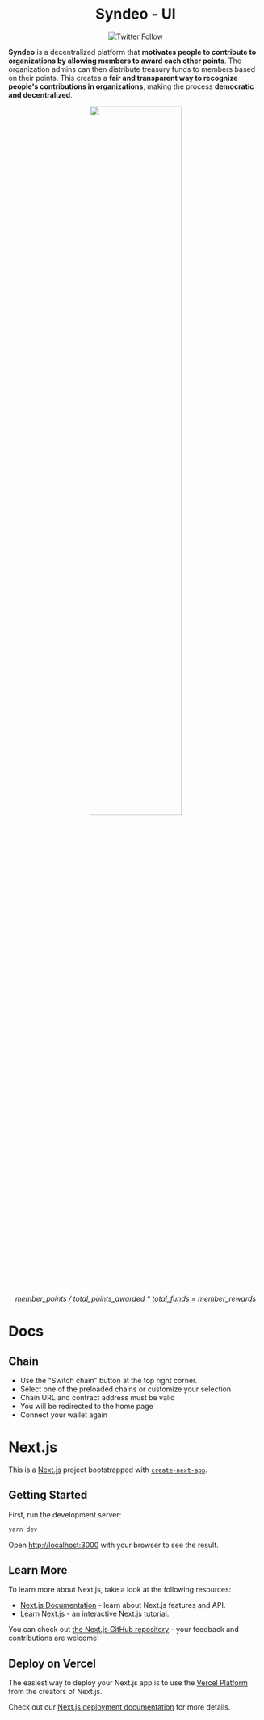 <div align="center">
<h1 align="center">Syndeo - UI</h1>

[![Twitter Follow](https://img.shields.io/twitter/follow/NeoPowerDigital?style=social)](https:/twitter.com/NeoPowerDigital)

</div>

**Syndeo** is a decentralized platform that **motivates people to contribute to organizations by allowing members to award each other points**. The organization admins can then distribute treasury funds to members based on their points. This creates a **fair and transparent way to recognize people's contributions in organizations**, making the process **democratic and decentralized**.

<div align="center">
<img src="https://user-images.githubusercontent.com/107150702/219654972-905bc61b-0daa-4001-85ab-9e3398a873b2.png" width="60%" height="60%">
<p><i>member_points / total_points_awarded * total_funds = member_rewards</i></p>
</div>

# Docs

## Chain

- Use the "Switch chain" button at the top right corner.
- Select one of the preloaded chains or customize your selection
- Chain URL and contract address must be valid
- You will be redirected to the home page
- Connect your wallet again

# Next.js

This is a [Next.js](https://nextjs.org/) project bootstrapped with [`create-next-app`](https://github.com/vercel/next.js/tree/canary/packages/create-next-app).

## Getting Started

First, run the development server:

```bash
yarn dev
```

Open [http://localhost:3000](http://localhost:3000) with your browser to see the result.

## Learn More

To learn more about Next.js, take a look at the following resources:

- [Next.js Documentation](https://nextjs.org/docs) - learn about Next.js features and API.
- [Learn Next.js](https://nextjs.org/learn) - an interactive Next.js tutorial.

You can check out [the Next.js GitHub repository](https://github.com/vercel/next.js/) - your feedback and contributions are welcome!

## Deploy on Vercel

The easiest way to deploy your Next.js app is to use the [Vercel Platform](https://vercel.com/new?utm_medium=default-template&filter=next.js&utm_source=create-next-app&utm_campaign=create-next-app-readme) from the creators of Next.js.

Check out our [Next.js deployment documentation](https://nextjs.org/docs/deployment) for more details.
